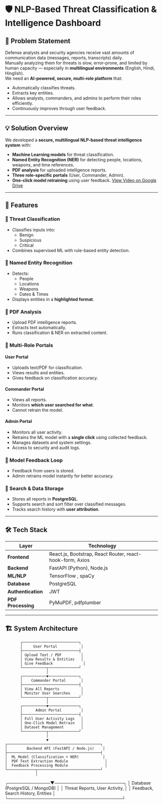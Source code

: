 # 🛡️ NLP-Based Threat Classification & Intelligence Dashboard

## 📌 Problem Statement
Defense analysts and security agencies receive vast amounts of communication data (messages, reports, transcripts) daily.  
Manually analyzing them for threats is slow, error-prone, and limited by human capacity — especially in **multilingual environments** (English, Hindi, Hinglish).  
We need an **AI-powered, secure, multi-role platform** that:
- Automatically classifies threats.
- Extracts key entities.
- Allows analysts, commanders, and admins to perform their roles efficiently.
- Continuously improves through user feedback.

---

## 💡 Solution Overview
We developed a **secure, multilingual NLP-based threat intelligence system** with:
- **Machine Learning models** for threat classification.
- **Named Entity Recognition (NER)** for detecting people, locations, weapons, and time references.
- **PDF analysis** for uploaded intelligence reports.
- **Three role-specific portals** (User, Commander, Admin).
- **One-click model retraining** using user feedback.
[View Video on Google Drive](https://drive.google.com/file/d/1s6WAg5mRFipQoZhpucZVqjVFYVscr0_q/view?usp=sharing)


---

## 🚀 Features

### 🔹 Threat Classification
- Classifies inputs into:
  - Benign
  - Suspicious
  - Critical
- Combines supervised ML with rule-based entity detection.

### 🔹 Named Entity Recognition
- Detects:
  - People
  - Locations
  - Weapons
  - Dates & Times
- Displays entities in a **highlighted format**.

### 🔹 PDF Analysis
- Upload PDF intelligence reports.
- Extracts text automatically.
- Runs classification & NER on extracted content.

### 🔹 Multi-Role Portals
#### **User Portal**
- Uploads text/PDF for classification.
- Views results and entities.
- Gives feedback on classification accuracy.

#### **Commander Portal**
- Views all reports.
- Monitors **which user searched for what**.
- Cannot retrain the model.

#### **Admin Portal**
- Monitors all user activity.
- Retrains the ML model with a **single click** using collected feedback.
- Manages datasets and system settings.
- Access to security and audit logs.

### 🔹 Model Feedback Loop
- Feedback from users is stored.
- Admin retrains model instantly for better accuracy.

### 🔹 Search & Data Storage
- Stores all reports in **PostgreSQL**.
- Supports search and sort filter over classified messages.
- Tracks search history with **user attribution**.

---

## 🛠️ Tech Stack

| Layer | Technology |
|-------|------------|
| **Frontend** | React.js, Bootstrap, React Router, react-hook-form, Axios |
| **Backend** | FastAPI (Python), Node.js |
| **ML/NLP** | TensorFlow , spaCy |
| **Database** | PostgreSQL |
| **Authentication** | JWT |
| **PDF Processing** | PyMuPDF, pdfplumber |

---

## 🏗️ System Architecture
           ┌──────────────────────────┐
           │     User Portal           │
           ├──────────────────────────┤
           │ Upload Text / PDF         │
           │ View Results & Entities   │
           │ Give Feedback              │
           └───────────┬──────────────┘
                       │
           ┌───────────▼──────────────┐
           │    Commander Portal       │
           ├──────────────────────────┤
           │ View All Reports          │
           │ Monitor User Searches     │
           └───────────┬──────────────┘
                       │
           ┌───────────▼──────────────┐
           │      Admin Portal         │
           ├──────────────────────────┤
           │ Full User Activity Logs   │
           │ One-Click Model Retrain   │
           │ Dataset Management        │
           └───────────┬──────────────┘
                       │
                       ▼
    ┌───────────────────────────────────────────┐
    │         Backend API (FastAPI / Node.js)    │
    ├───────────────────────────────────────────┤
    │  ML Model (Classification + NER)           │
    │  PDF Text Extraction Module                 │
    │  Feedback Processing Module                 │
    └─────────────┬─────────────────────────────┘
                  │
   ┌──────────────▼───────────────────────┐
   │       Database (PostgreSQL / MongoDB) │
   │  Threat Reports, User Activity,       │
   │  Feedback, Search History, Entities   │
   └──────────────────────────────────────┘
